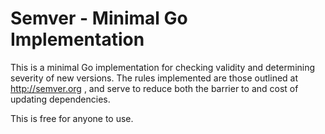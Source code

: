 # Semver - Minimal Go Implementation

This is a minimal Go implementation for checking validity and determining severity of new versions. The rules implemented are those outlined at http://semver.org , and serve to reduce both the barrier to and cost of updating dependencies.

This is free for anyone to use.